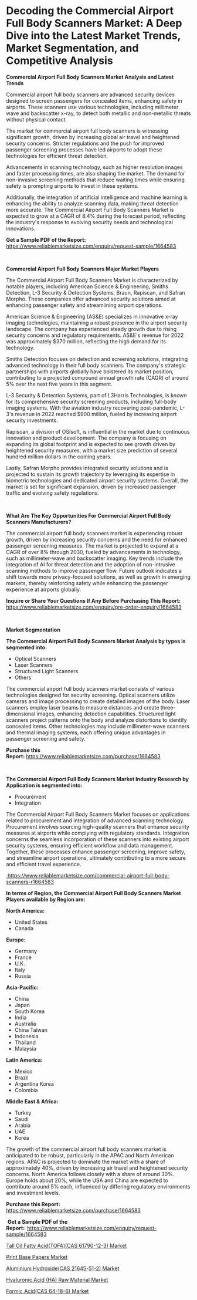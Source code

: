 <p><h1>Decoding the Commercial Airport Full Body Scanners Market: A Deep Dive into the Latest Market Trends, Market Segmentation, and Competitive Analysis</h1></p><p><strong>Commercial Airport Full Body Scanners Market Analysis and Latest Trends</strong></p>
<p><p>Commercial airport full body scanners are advanced security devices designed to screen passengers for concealed items, enhancing safety in airports. These scanners use various technologies, including millimeter wave and backscatter x-ray, to detect both metallic and non-metallic threats without physical contact. </p><p>The market for commercial airport full body scanners is witnessing significant growth, driven by increasing global air travel and heightened security concerns. Stricter regulations and the push for improved passenger screening processes have led airports to adopt these technologies for efficient threat detection. </p><p>Advancements in scanning technology, such as higher resolution images and faster processing times, are also shaping the market. The demand for non-invasive screening methods that reduce waiting times while ensuring safety is prompting airports to invest in these systems. </p><p>Additionally, the integration of artificial intelligence and machine learning is enhancing the ability to analyze scanning data, making threat detection more accurate. The Commercial Airport Full Body Scanners Market is expected to grow at a CAGR of 8.4% during the forecast period, reflecting the industry's response to evolving security needs and technological innovations.</p></p>
<p><strong>Get a Sample PDF of the Report:&nbsp;</strong> <a href="https://www.reliablemarketsize.com/enquiry/request-sample/1664583?utm_campaign=1506&utm_medium=2&utm_source=Github&utm_content=ia&utm_term=12102024&utm_id=commercial-airport-full-body-scanners">https://www.reliablemarketsize.com/enquiry/request-sample/1664583</a></p>
<p>&nbsp;</p>
<p><strong>Commercial Airport Full Body Scanners Major Market Players</strong></p>
<p><p>The Commercial Airport Full Body Scanners Market is characterized by notable players, including American Science & Engineering, Smiths Detection, L-3 Security & Detection Systems, Braun, Rapiscan, and Safran Morpho. These companies offer advanced security solutions aimed at enhancing passenger safety and streamlining airport operations.</p><p>American Science & Engineering (AS&E) specializes in innovative x-ray imaging technologies, maintaining a robust presence in the airport security landscape. The company has experienced steady growth due to rising security concerns and regulatory requirements. AS&E's revenue for 2022 was approximately $370 million, reflecting the high demand for its technology.</p><p>Smiths Detection focuses on detection and screening solutions, integrating advanced technology in their full body scanners. The company's strategic partnerships with airports globally have bolstered its market position, contributing to a projected compound annual growth rate (CAGR) of around 5% over the next five years in this segment.</p><p>L-3 Security & Detection Systems, part of L3Harris Technologies, is known for its comprehensive security screening products, including full-body imaging systems. With the aviation industry recovering post-pandemic, L-3's revenue in 2022 reached $900 million, fueled by increasing airport security investments.</p><p>Rapiscan, a division of OSIsoft, is influential in the market due to continuous innovation and product development. The company is focusing on expanding its global footprint and is expected to see growth driven by heightened security measures, with a market size prediction of several hundred million dollars in the coming years.</p><p>Lastly, Safran Morpho provides integrated security solutions and is projected to sustain its growth trajectory by leveraging its expertise in biometric technologies and dedicated airport security systems. Overall, the market is set for significant expansion, driven by increased passenger traffic and evolving safety regulations.</p></p>
<p>&nbsp;</p>
<p><strong>What Are The Key Opportunities For Commercial Airport Full Body Scanners Manufacturers?</strong></p>
<p><p>The commercial airport full body scanners market is experiencing robust growth, driven by increasing security concerns and the need for enhanced passenger screening measures. The market is projected to expand at a CAGR of over 8% through 2030, fueled by advancements in technology, such as millimeter-wave and backscatter imaging. Key trends include the integration of AI for threat detection and the adoption of non-intrusive scanning methods to improve passenger flow. Future outlook indicates a shift towards more privacy-focused solutions, as well as growth in emerging markets, thereby reinforcing safety while enhancing the passenger experience at airports globally.</p></p>
<p><strong>Inquire or Share Your Questions If Any Before Purchasing This Report:</strong> <a href="https://www.reliablemarketsize.com/enquiry/pre-order-enquiry/1664583?utm_campaign=1506&utm_medium=2&utm_source=Github&utm_content=ia&utm_term=12102024&utm_id=commercial-airport-full-body-scanners">https://www.reliablemarketsize.com/enquiry/pre-order-enquiry/1664583</a></p>
<p>&nbsp;</p>
<p><strong>Market Segmentation</strong></p>
<p><strong>The Commercial Airport Full Body Scanners Market Analysis by types is segmented into:</strong></p>
<p><ul><li>Optical Scanners</li><li>Laser Scanners</li><li>Structured Light Scanners</li><li>Others</li></ul></p>
<p><p>The commercial airport full body scanners market consists of various technologies designed for security screening. Optical scanners utilize cameras and image processing to create detailed images of the body. Laser scanners employ laser beams to measure distances and create three-dimensional images, enhancing detection capabilities. Structured light scanners project patterns onto the body and analyze distortions to identify concealed items. Other technologies may include millimeter-wave scanners and thermal imaging systems, each offering unique advantages in passenger screening and safety.</p></p>
<p><strong>Purchase this Report:&nbsp;</strong><a href="https://www.reliablemarketsize.com/purchase/1664583?utm_campaign=1506&utm_medium=2&utm_source=Github&utm_content=ia&utm_term=12102024&utm_id=commercial-airport-full-body-scanners">https://www.reliablemarketsize.com/purchase/1664583</a></p>
<p>&nbsp;</p>
<p><strong>The Commercial Airport Full Body Scanners Market Industry Research by Application is segmented into:</strong></p>
<p><ul><li>Procurement</li><li>Integration</li></ul></p>
<p><p>The Commercial Airport Full Body Scanners Market focuses on applications related to procurement and integration of advanced scanning technology. Procurement involves sourcing high-quality scanners that enhance security measures at airports while complying with regulatory standards. Integration concerns the seamless incorporation of these scanners into existing airport security systems, ensuring efficient workflow and data management. Together, these processes enhance passenger screening, improve safety, and streamline airport operations, ultimately contributing to a more secure and efficient travel experience.</p></p>
<p><a href="https://www.reliablemarketsize.com/commercial-airport-full-body-scanners-r1664583?utm_campaign=1506&utm_medium=2&utm_source=Github&utm_content=ia&utm_term=12102024&utm_id=commercial-airport-full-body-scanners">&nbsp;https://www.reliablemarketsize.com/commercial-airport-full-body-scanners-r1664583</a></p>
<p><strong>In terms of Region, the Commercial Airport Full Body Scanners Market Players available by Region are:</strong></p>
<p>
    <p> <strong> North America: </strong>
        <ul>
            <li>United States</li>
            <li>Canada</li>
        </ul>
        </p> 
    <p> <strong> Europe: </strong>
        <ul>
            <li>Germany</li>
            <li>France</li>
            <li>U.K.</li>
            <li>Italy</li>
            <li>Russia</li>
        </ul>
        </p> 
    <p> <strong> Asia-Pacific: </strong>
        <ul>
            <li>China</li>
            <li>Japan</li>
            <li>South Korea</li>
            <li>India</li>
            <li>Australia</li>
            <li>China Taiwan</li>
            <li>Indonesia</li>
            <li>Thailand</li>
            <li>Malaysia</li>
        </ul>
        </p> 
    <p> <strong> Latin America: </strong>
        <ul>
            <li>Mexico</li>
            <li>Brazil</li>
            <li>Argentina Korea</li>
            <li>Colombia</li>
        </ul>
        </p> 
    <p> <strong> Middle East & Africa: </strong>
        <ul>
            <li>Turkey</li>
            <li>Saudi</li>
            <li>Arabia</li>
            <li>UAE</li>
            <li>Korea</li>
        </ul>
    </p>
    </p>
<p><p>The growth of the commercial airport full body scanners market is anticipated to be robust, particularly in the APAC and North American regions. APAC is projected to dominate the market with a share of approximately 40%, driven by increasing air travel and heightened security concerns. North America follows closely with a share of around 30%. Europe holds about 20%, while the USA and China are expected to contribute around 5% each, influenced by differing regulatory environments and investment levels.</p></p>
<p><strong>Purchase this Report: </strong><a href="https://www.reliablemarketsize.com/purchase/1664583?utm_campaign=1506&utm_medium=2&utm_source=Github&utm_content=ia&utm_term=12102024&utm_id=commercial-airport-full-body-scanners">https://www.reliablemarketsize.com/purchase/1664583</a></p>
<p>&nbsp;<strong>Get a Sample PDF of the Report:&nbsp;&nbsp;</strong><a href="https://www.reliablemarketsize.com/enquiry/request-sample/1664583?utm_campaign=1506&utm_medium=2&utm_source=Github&utm_content=ia&utm_term=12102024&utm_id=commercial-airport-full-body-scanners">https://www.reliablemarketsize.com/enquiry/request-sample/1664583</a></p>
<p><strong></strong></p>
<p><p><a href="https://www.linkedin.com/pulse/tall-oil-fatty-acidtofacas-61790-12-3-industry-sector-new-xz54e?utm_campaign=1506&utm_medium=2&utm_source=Github&utm_content=ia&utm_term=12102024&utm_id=commercial-airport-full-body-scanners">Tall Oil Fatty Acid(TOFA)(CAS 61790-12-3) Market</a></p><p><a href="https://github.com/valeriaz9c7/Market-Research-Report-List-1/blob/main/print-base-papers-market.md?utm_campaign=1506&utm_medium=2&utm_source=Github&utm_content=ia&utm_term=12102024&utm_id=commercial-airport-full-body-scanners">Print Base Papers Market</a></p><p><a href="https://www.linkedin.com/pulse/global-aluminium-hydroxidecas-21645-51-2-market-focus-product-xsfhc?utm_campaign=1506&utm_medium=2&utm_source=Github&utm_content=ia&utm_term=12102024&utm_id=commercial-airport-full-body-scanners">Aluminium Hydroxide(CAS 21645-51-2) Market</a></p><p><a href="https://github.com/BryceTownsendr/Market-Research-Report-List-6/blob/main/hyaluronic-acid-ha-raw-material-market.md?utm_campaign=1506&utm_medium=2&utm_source=Github&utm_content=ia&utm_term=12102024&utm_id=commercial-airport-full-body-scanners">Hyaluronic Acid (HA) Raw Material Market</a></p><p><a href="https://www.linkedin.com/pulse/global-formic-acidcas-64-18-6-market-trends-forecasts-strategic-ybjxe?utm_campaign=1506&utm_medium=2&utm_source=Github&utm_content=ia&utm_term=12102024&utm_id=commercial-airport-full-body-scanners">Formic Acid(CAS 64-18-6) Market</a></p></p>
